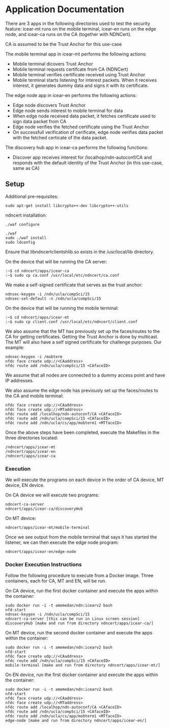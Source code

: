 Application Documentation
=========================

There are 3 apps in the following directories used to test the security feature: icear-mt runs on the mobile terminal, icear-en runs on the edge node, and icear-ca runs on the CA (together with NDNCert).

CA is assumed to be the Trust Anchor for this use-case

The mobile terminal app in icear-mt performs the following actions:

- Mobile terminal dicovers Trust Anchor
- Mobile terminal requests certifcate from CA (NDNCert)
- Mobile terminal verifies certificate received using Trust Anchor
- Mobile terminal starts listening for interest packets. When it receives interest, it generates dummy data and signs it with its certificate.

The edge node app in icear-en performs the following actions:

- Edge node discovers Trust Anchor
- Edge node sends interest to mobile terminal for data
- When edge node received data packet, it fetches certificate used to sign data packet from CA
- Edge node verifies the fetched certificate using the Trust Anchor
- On successfull verification of cerificate, edge node verifies data packet with the fetched certicate of the data packet.

The discovery hub app in icear-ca performs the following functions:

- Discover app receives interest for /localhop/ndn-autoconf/CA and responds with the default identity of the Trust Anchor (in this use-case, same as CA)


## Setup

Additional pre-requisites:
```
sudo apt-get install libcrypto++-dev libcrypto++-utils
```

ndncert installation:

```
./waf configure

./waf
sudo ./waf install
sudo ldconfig
```
Ensure that libndncertclientshlib.so exists in the /usr/local/lib directory.

On the device that will be running the CA server:
```
:~$ cd ndncert/apps/icear-ca
:~$ sudo cp ca.conf /usr/local/etc/ndncert/ca.conf
```
We make a self-signed certificate that serves as the trust anchor:
```
ndnsec-keygen -i /ndn/ucla/compSci/15
ndnsec-set-default -n /ndn/ucla/compSci/15
```

On the device that will be running the mobile terminal:
```
:~$ cd ndncert/apps/icear-mt
:~$ sudo cp client.conf /usr/local/etc/ndncert/client.conf
```
We also assume that the MT has previously set up the faces/routes to the CA for getting certificates. Getting the Trust Anchor is done by multicast. The MT will also have a self signed certificate for challenge purposes. Our example:
```
ndnsec-keygen -i /mobterm
nfdc face create udp://<CAaddress>
nfdc route add /ndn/ucla/compSci/15 <CAfaceID>
```

We assume that all nodes are connected to a dummy access point and have IP addresses.

We also assume the edge node has previously set up the faces/routes to the CA and mobile terminal:

```
nfdc face create udp://<CAaddress>
nfdc face create udp://<MTaddress>
nfdc route add /localhop/ndn-autoconf/CA <CAfaceID>
nfdc route add /ndn/ucla/compSci/15 <CAfaceID>
nfdc route add /ndn/ucla/cs/app/mobterm1 <MTfaceID>
```

Once the above steps have been completed, execute the Makefiles in the three directories located:

```
/ndncert/apps/icear-mt
/ndncert/apps/icear-en
/ndncert/apps/icear-ca
```

### Execution

We will execute the programs on each device in the order of CA device, MT device, EN device.

On CA device we will execute two programs:
```
ndncert-ca-server
ndncert/apps/icear-ca/discoveryHub
```

On MT device:
```
ndncert/apps/icear-mt/mobile-terminal
```

Once we see output from the mobile terminal that says it has started the listener, we can then execute the edge node program:
```
ndncert/apps/icear-en/edge-node
```


### Docker Execution Instructions

Follow the following procedure to execute from a Docker image. Three containers, each for CA, MT and EN, will be run.

On CA device, run the first docker container and execute the apps within the container:
```
sudo docker run -i -t amemedan/ndn:icearv2 bash
nfd-start
ndnsec-keygen -i /ndn/ucla/compSci/15
ndncert-ca-server [this can be run in Linux screen session]
discoveryHub [make and run from directory ndncert/apps/icear-ca/]
```

On MT device, run the second docker container and execute the apps within the container:
```
sudo docker run -i -t amemedan/ndn:icearv2 bash
nfd-start
nfdc face create udp://<CAaddress>
nfdc route add /ndn/ucla/compSci/15 <CAfaceID>
mobile-terminal [make and run from directory ndncert/apps/icear-mt/]
```

On EN device, run the first docker container and execute the apps within the container:
```
sudo docker run -i -t amemedan/ndn:icearv2 bash
nfd-start
nfdc face create udp://<CAaddress>
nfdc face create udp://<MTaddress>
nfdc route add /localhop/ndn-autoconf/CA <CAfaceID>
nfdc route add /ndn/ucla/compSci/15 <CAfaceID>
nfdc route add /ndn/ucla/cs/app/mobterm1 <MTfaceID>
edge-node [make and run from directory ndncert/apps/icear-en/]
```
